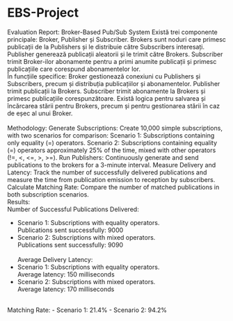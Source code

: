 # EBS-Project
Evaluation Report: Broker-Based Pub/Sub System
Există trei componente principale: Broker, Publisher și Subscriber.
Brokers sunt noduri care primesc publicații de la Publishers și le distribuie către Subscribers interesați.
Publisher generează publicații aleatorii și le trimit către Brokers.
Subscriber trimit Broker-ilor abonamente pentru a primi anumite publicații și primesc publicațiile care corespund abonamentelor lor.
<br />
În funcțiile specifice:
Broker gestionează conexiuni cu Publishers și Subscribers, precum și distribuția publicațiilor și abonamentelor.
Publisher trimit publicații la Brokers.
Subscriber trimit abonamente la Brokers și primesc publicațiile corespunzătoare.
Există logica pentru salvarea și încărcarea stării pentru Brokers, precum și pentru gestionarea stării în caz de eșec al unui Broker.
<br /><br />
Methodology:
Generate Subscriptions: Create 10,000 simple subscriptions, with two scenarios for comparison:
Scenario 1: Subscriptions containing only equality (=) operators.
Scenario 2: Subscriptions containing equality (=) operators approximately 25% of the time, mixed with other operators (!=, <, <=, >, >=).
Run Publishers: Continuously generate and send publications to the brokers for a 3-minute interval.
Measure Delivery and Latency: Track the number of successfully delivered publications and measure the time from publication emission to reception by subscribers.
Calculate Matching Rate: Compare the number of matched publications in both subscription scenarios.<br />
Results:<br />
Number of Successful Publications Delivered:
- Scenario 1: Subscriptions with equality operators.<br />
Publications sent successfully: 9000<br />
- Scenario 2: Subscriptions with mixed operators.<br />
Publications sent successfully: 9090<br /><br />
Average Delivery Latency:<br />
- Scenario 1: Subscriptions with equality operators.<br />
Average latency: 150 milliseconds<br />
- Scenario 2: Subscriptions with mixed operators.<br />
Average latency: 170 milliseconds
<br />
Matching Rate:
- Scenario 1: 21.4%
- Scenario 2: 94.2%
